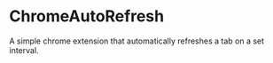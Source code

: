 # ChromeAutoRefresh
 A simple chrome extension that automatically refreshes a tab on a set interval.
